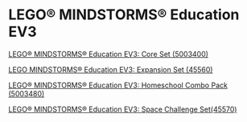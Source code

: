 # LEGO® MINDSTORMS® Education EV3

[LEGO® MINDSTORMS® Education EV3: Core Set (5003400)](https://education.lego.com/en-us/products/lego-mindstorms-education-ev3-core-set/5003400)

[LEGO MINDSTORMS® Education EV3: Expansion Set (45560)](https://education.lego.com/en-us/products/lego-mindstorms-education-ev3-expansion-set/45560)

[LEGO® MINDSTORMS® Education EV3: Homeschool Combo Pack (5003480)](https://education.lego.com/en-us/products/lego-mindstorms-education-ev3-homeschool-combo-pack/5003480)

[LEGO® MINDSTORMS® Education EV3: Space Challenge Set(45570)](https://education.lego.com/en-us/products/lego-mindstorms-education-ev3-space-challenge-set/45570#product)
